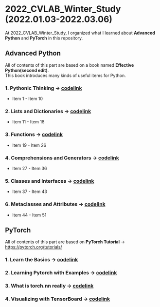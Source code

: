 # 2022_CVLAB_Winter_Study (2022.01.03-2022.03.06)
At 2022_CVLAB_Winter_Study, I organized what I learned about **Advanced Python** and **PyTorch** in this repository.

## Advanced Python 
All of contents of this part are based on a book named **Effective Python(second edit)**.
<br/> This book introduces many kinds of useful items for Python.

### 1. Pythonic Thinking -> [codelink](https://github.com/ChoiDae1/2022_CVLAB_Winter_Study/blob/main/Advanced_Python/1.%20Pythonic%20Thinking.ipynb)
- Item 1 - Item 10
### 2. Lists and Dictionaries -> [codelink](https://github.com/ChoiDae1/2022_CVLAB_Winter_Study/blob/main/Advanced_Python/2.%20Lists%20and%20Dictionaries.ipynb)
- Item 11 - Item 18
### 3. Functions -> [codelink](https://github.com/ChoiDae1/2022_CVLAB_Winter_Study/blob/main/Advanced_Python/3.%20Function.ipynb)
- Item 19 - Item 26
### 4. Comprehensions and Generators -> [codelink](https://github.com/ChoiDae1/2022_CVLAB_Winter_Study/blob/main/Advanced_Python/4.%20Comprehensions%20and%20Generators.ipynb)
- Item 27 - Item 36
### 5. Classes and Interfaces -> [codelink](https://github.com/ChoiDae1/2022_CVLAB_Winter_Study/blob/main/Advanced_Python/5.%20Classes%20and%20Interfacees.ipynb)
- Item 37 - Item 43
### 6. Metaclasses and Attributes -> [codelink](https://github.com/ChoiDae1/2022_CVLAB_Winter_Study/blob/main/Advanced_Python/6.%20Metaclasses%20and%20Attributes.ipynb)
- Item 44 - Item 51

## PyTorch
All of contents of this part are based on **PyTorch Tutorial** -> https://pytorch.org/tutorials/

### 1. Learn the Basics -> [codelink](https://github.com/ChoiDae1/2022_CVLAB_Winter_Study/blob/main/PyTorch/Learn%20the%20Basics.ipynb)
### 2. Learning Pytorch with Examples -> [codelink](https://github.com/ChoiDae1/2022_CVLAB_Winter_Study/blob/main/PyTorch/Learning%20Pytorch%20with%20Examples.ipynb)
### 3. What is torch.nn really -> [codelink](https://github.com/ChoiDae1/2022_CVLAB_Winter_Study/blob/main/PyTorch/What%20is%20torch.nn%20really.ipynb)
### 4. Visualizing with TensorBoard -> [codelink](https://github.com/ChoiDae1/2022_CVLAB_Winter_Study/blob/main/PyTorch/Visualizing%20with%20TensorBoard.ipynb)
